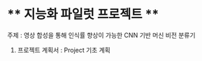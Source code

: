 # ** 지능화 파일럿 프로젝트 ** 

주제 : 영상 합성을 통해 인식률 향상이 가능한 CNN 기반 머신 비전 분류기

 1. 프로젝트 계획서 : Project 기초 계획

<p align="center">
  
</p>
</br>
